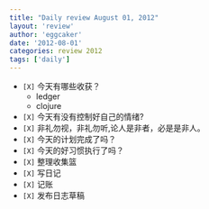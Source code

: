```yaml
---
title: "Daily review August 01, 2012" 
layout: 'review'
author: 'eggcaker'
date: '2012-08-01'
categories: review 2012
tags: ['daily']
---
```



  * `[X]` 今天有哪些收获？ 
    * ledger 
    * clojure 
  * `[X]` 今天有没有控制好自己的情绪? 
  * `[X]` 非礼勿视，非礼勿听,论人是非者，必是是非人。 
  * `[X]` 今天的计划完成了吗？ 
  * `[X]` 今天的好习惯执行了吗？ 
  * `[X]` 整理收集篮 
  * `[X]` 写日记 
  * `[X]` 记账 
  * `[X]` 发布日志草稿 

